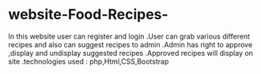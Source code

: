 # website-Food-Recipes-

In this website user can register and login .User can grab various different recipes and also can suggest recipes to admin .Admin has right to approve ,display and undisplay suggested recipes .Approved recipes will  display on site .technologies used : php,Html,CSS,Bootstrap
